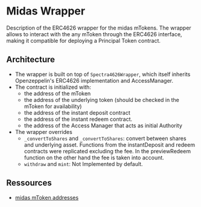  # Midas Wrapper

 Description of the ERC4626 wrapper for the midas mTokens. The wrapper allows to interact with the any mToken through the ERC4626 interface, making it compatible for deploying a Principal Token contract.

 ## Architecture

 - The wrapper is built on top of `Spectra4626Wrapper`, which itself inherits Openzeppelin's ERC4626 implementation and AccessManager. 
 - The contract is initialized with:
   - the address of the mToken
   - the address of the underlying token (should be checked in the mToken for availability)
   - the address of the instant deposit contract
   - the address of the instant redeem contract.
   - the address of the Access Manager that acts as initial Authority
 - The wrapper overrides
   - `_convertToShares` and `_convertToShares`: convert between shares and underlying asset. Functions from the instantDeposit and redeem contracts were replicated excluding the fee. In the previewRedeem function on the other hand the fee is taken into account.
   - `withdraw` and `mint`: Not Implemented by default.

 ## Ressources

 - [midas mToken addresses ](https://docs.midas.app/resources/smart-contracts-addresses)
